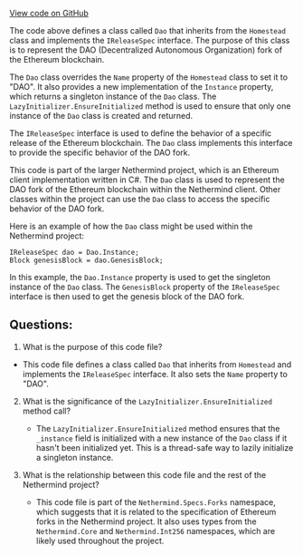 [View code on GitHub](https://github.com/NethermindEth/nethermind/src/Nethermind/Nethermind.Specs/Forks/03_Dao.cs)

The code above defines a class called `Dao` that inherits from the `Homestead` class and implements the `IReleaseSpec` interface. The purpose of this class is to represent the DAO (Decentralized Autonomous Organization) fork of the Ethereum blockchain. 

The `Dao` class overrides the `Name` property of the `Homestead` class to set it to "DAO". It also provides a new implementation of the `Instance` property, which returns a singleton instance of the `Dao` class. The `LazyInitializer.EnsureInitialized` method is used to ensure that only one instance of the `Dao` class is created and returned. 

The `IReleaseSpec` interface is used to define the behavior of a specific release of the Ethereum blockchain. The `Dao` class implements this interface to provide the specific behavior of the DAO fork. 

This code is part of the larger Nethermind project, which is an Ethereum client implementation written in C#. The `Dao` class is used to represent the DAO fork of the Ethereum blockchain within the Nethermind client. Other classes within the project can use the `Dao` class to access the specific behavior of the DAO fork. 

Here is an example of how the `Dao` class might be used within the Nethermind project:

```
IReleaseSpec dao = Dao.Instance;
Block genesisBlock = dao.GenesisBlock;
```

In this example, the `Dao.Instance` property is used to get the singleton instance of the `Dao` class. The `GenesisBlock` property of the `IReleaseSpec` interface is then used to get the genesis block of the DAO fork.
## Questions: 
 1. What is the purpose of this code file?
   - This code file defines a class called `Dao` that inherits from `Homestead` and implements the `IReleaseSpec` interface. It also sets the `Name` property to "DAO".
   
2. What is the significance of the `LazyInitializer.EnsureInitialized` method call?
   - The `LazyInitializer.EnsureInitialized` method ensures that the `_instance` field is initialized with a new instance of the `Dao` class if it hasn't been initialized yet. This is a thread-safe way to lazily initialize a singleton instance.

3. What is the relationship between this code file and the rest of the Nethermind project?
   - This code file is part of the `Nethermind.Specs.Forks` namespace, which suggests that it is related to the specification of Ethereum forks in the Nethermind project. It also uses types from the `Nethermind.Core` and `Nethermind.Int256` namespaces, which are likely used throughout the project.